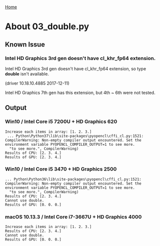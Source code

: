 [Home](../../../#overview)

# About 03_double.py

## Known Issue

### Intel HD Graphics 3rd gen doesn't have cl_khr_fp64 extension.

Intel HD Graphics 3rd gen doesn't have cl_khr_fp64 extension, so type **double** isn't available.

(driver 10.18.10.4885 2017-12-11)

Intel HD Graphics 7th gen has this extension, but 4th ~ 6th were not tested.

## Output

### Win10 / Intel Core i5 7200U + HD Graphics 620

```
Increase each items in array: [1. 2. 3.]
 ... Python\Python37\lib\site-packages\pyopencl\cffi_cl.py:1521: CompilerWarning: Non-empty compiler output encountered. Set the environment variable PYOPENCL_COMPILER_OUTPUT=1 to see more.
  "to see more.", CompilerWarning)
Results of CPU: [2. 3. 4.]
Results of GPU: [2. 3. 4.]
```

### Win10 / Intel Core i5 3470 + HD Graphics 2500

```
... Python\Python36\lib\site-packages\pyopencl\cffi_cl.py:1521: CompilerWarning: Non-empty compiler output encountered. Set the environment variable PYOPENCL_COMPILER_OUTPUT=1 to see more.
  "to see more.", CompilerWarning)
Results of CPU: [2. 3. 4.]
Cannot use double.
Results of GPU: [0. 0. 0.]
```

### macOS 10.13.3 / Intel Core i7-3667U + HD Graphics 4000

```
Increase each items in array: [1. 2. 3.]
Results of CPU: [2. 3. 4.]
Cannot use double.
Results of GPU: [0. 0. 0.]
```
